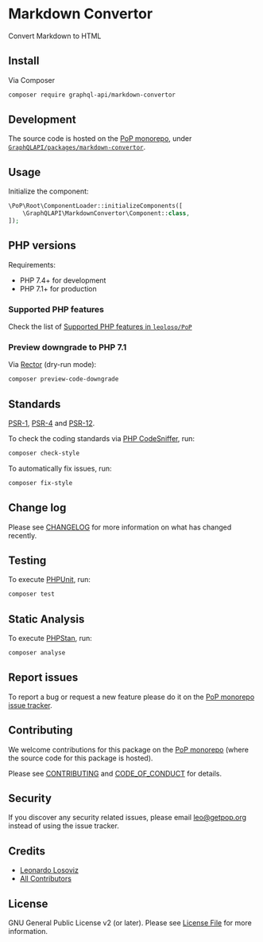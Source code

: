 # Markdown Convertor

<!--
[![Build Status][ico-travis]][link-travis]
[![Quality Score][ico-code-quality]][link-code-quality]
[![Software License][ico-license]](LICENSE.md)
[![Latest Version on Packagist][ico-version]][link-packagist]
[![Coverage Status][ico-scrutinizer]][link-scrutinizer]
[![Total Downloads][ico-downloads]][link-downloads]
-->

Convert Markdown to HTML

## Install

Via Composer

``` bash
composer require graphql-api/markdown-convertor
```

## Development

The source code is hosted on the [PoP monorepo](https://github.com/leoloso/PoP), under [`GraphQLAPI/packages/markdown-convertor`](https://github.com/leoloso/PoP/tree/master/layers/GraphQLAPI/packages/markdown-convertor).

## Usage

Initialize the component:

``` php
\PoP\Root\ComponentLoader::initializeComponents([
    \GraphQLAPI\MarkdownConvertor\Component::class,
]);
```

## PHP versions

Requirements:

- PHP 7.4+ for development
- PHP 7.1+ for production

### Supported PHP features

Check the list of [Supported PHP features in `leoloso/PoP`](https://github.com/leoloso/PoP/#supported-php-features)

### Preview downgrade to PHP 7.1

Via [Rector](https://github.com/rectorphp/rector) (dry-run mode):

```bash
composer preview-code-downgrade
```

## Standards

[PSR-1](https://www.php-fig.org/psr/psr-1), [PSR-4](https://www.php-fig.org/psr/psr-4) and [PSR-12](https://www.php-fig.org/psr/psr-12).

To check the coding standards via [PHP CodeSniffer](https://github.com/squizlabs/PHP_CodeSniffer), run:

``` bash
composer check-style
```

To automatically fix issues, run:

``` bash
composer fix-style
```

## Change log

Please see [CHANGELOG](CHANGELOG.md) for more information on what has changed recently.

## Testing

To execute [PHPUnit](https://phpunit.de/), run:

``` bash
composer test
```

## Static Analysis

To execute [PHPStan](https://github.com/phpstan/phpstan), run:

``` bash
composer analyse
```

## Report issues

To report a bug or request a new feature please do it on the [PoP monorepo issue tracker](https://github.com/leoloso/PoP/issues).

## Contributing

We welcome contributions for this package on the [PoP monorepo](https://github.com/leoloso/PoP) (where the source code for this package is hosted).

Please see [CONTRIBUTING](CONTRIBUTING.md) and [CODE_OF_CONDUCT](CODE_OF_CONDUCT.md) for details.

## Security

If you discover any security related issues, please email leo@getpop.org instead of using the issue tracker.

## Credits

- [Leonardo Losoviz][link-author]
- [All Contributors][link-contributors]

## License

GNU General Public License v2 (or later). Please see [License File](LICENSE.md) for more information.

[ico-version]: https://img.shields.io/packagist/v/graphql-api/markdown-convertor.svg?style=flat-square
[ico-license]: https://img.shields.io/badge/license-GPLv2-brightgreen.svg?style=flat-square
[ico-travis]: https://img.shields.io/travis/graphql-api/markdown-convertor/master.svg?style=flat-square
[ico-scrutinizer]: https://img.shields.io/scrutinizer/coverage/g/graphql-api/markdown-convertor.svg?style=flat-square
[ico-code-quality]: https://img.shields.io/scrutinizer/g/graphql-api/markdown-convertor.svg?style=flat-square
[ico-downloads]: https://img.shields.io/packagist/dt/graphql-api/markdown-convertor.svg?style=flat-square

[link-packagist]: https://packagist.org/packages/graphql-api/markdown-convertor
[link-travis]: https://travis-ci.org/graphql-api/markdown-convertor
[link-scrutinizer]: https://scrutinizer-ci.com/g/graphql-api/markdown-convertor/code-structure
[link-code-quality]: https://scrutinizer-ci.com/g/graphql-api/markdown-convertor
[link-downloads]: https://packagist.org/packages/graphql-api/markdown-convertor
[link-author]: https://github.com/leoloso
[link-contributors]: ../../../../../../contributors
